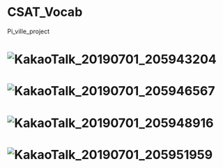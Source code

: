 # CSAT_Vocab
Pi_ville_project

# ![KakaoTalk_20190701_205943204](https://user-images.githubusercontent.com/48307228/60435239-f3e31c00-9c43-11e9-92fb-591cabe9cf9e.png)
# ![KakaoTalk_20190701_205946567](https://user-images.githubusercontent.com/48307228/60435372-5b00d080-9c44-11e9-8ec1-c13a483245de.png)
# ![KakaoTalk_20190701_205948916](https://user-images.githubusercontent.com/48307228/60435378-5dfbc100-9c44-11e9-977c-53c6dc0f85b2.png)
# ![KakaoTalk_20190701_205951959](https://user-images.githubusercontent.com/48307228/60435380-60f6b180-9c44-11e9-8b50-6ac1390e84ed.png)
